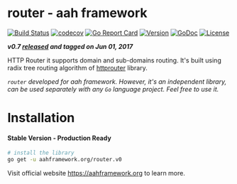 # router - aah framework
[![Build Status](https://travis-ci.org/go-aah/router.svg?branch=master)](https://travis-ci.org/go-aah/router) [![codecov](https://codecov.io/gh/go-aah/router/branch/master/graph/badge.svg)](https://codecov.io/gh/go-aah/router/branch/master) [![Go Report Card](https://goreportcard.com/badge/aahframework.org/router.v0)](https://goreportcard.com/report/aahframework.org/router.v0) [![Version](https://img.shields.io/badge/version-0.7-blue.svg)](https://github.com/go-aah/router/releases/latest) [![GoDoc](https://godoc.org/aahframework.org/router.v0?status.svg)](https://godoc.org/aahframework.org/router.v0)  [![License](https://img.shields.io/github/license/go-aah/router.svg)](LICENSE)

***v0.7 [released](https://github.com/go-aah/router/releases/latest) and tagged on Jun 01, 2017***

HTTP Router it supports domain and sub-domains routing. It's built using radix tree routing algorithm of [httprouter](https://github.com/julienschmidt/httprouter) library.

*`router` developed for aah framework. However, it's an independent library, can be used separately with any `Go` language project. Feel free to use it.*

# Installation
#### Stable Version - Production Ready
```sh
# install the library
go get -u aahframework.org/router.v0
```

Visit official website https://aahframework.org to learn more.
